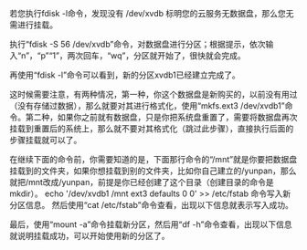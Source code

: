 若您执行fdisk -l命令，发现没有 /dev/xvdb 标明您的云服务无数据盘，那么您无需进行挂载。

执行“fdisk -S 56 /dev/xvdb”命令，对数据盘进行分区；根据提示，依次输入“n”，“p”“1”，两次回车，“wq”，分区就开始了，很快就会完成。
 
再使用“fdisk -l”命令可以看到，新的分区xvdb1已经建立完成了。

这时候需要注意，有两种情况，第一种，你这个数据盘是新购买的，以前没有用过（没有存储过数据），那么就要对其进行格式化，使用“mkfs.ext3 /dev/xvdb1”命令。第二种，如果你之前就有数据盘，只是你把系统盘重置了，需要将数据盘再次挂载到重置后的系统上，那么就不要对其格式化（跳过此步骤），直接执行后面的步骤挂载就可以了。

在继续下面的命令前，你需要知道的是，下面那行命令的“/mnt”就是你要把数据盘挂载到的文件夹，如果你想挂载到别的文件夹，比如你自己建立的/yunpan，那么就把/mnt改成/yunpan，前提是你已经创建了这个目录（创建目录的命令是mkdir）。
echo '/dev/xvdb1  /mnt ext3    defaults    0  0' >> /etc/fstab 命令写入新分区信息。
然后使用“cat /etc/fstab”命令查看，出现以下信息就表示写入成功。
 
最后，使用“mount -a”命令挂载新分区，然后用“df -h”命令查看，出现以下信息就说明挂载成功，可以开始使用新的分区了。
